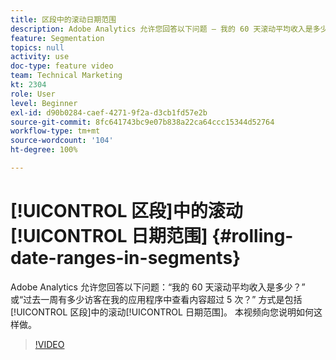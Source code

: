 ```yaml
---
title: 区段中的滚动日期范围
description: Adobe Analytics 允许您回答以下问题 — 我的 60 天滚动平均收入是多少？ 或过去一周有多少访客在我的应用程序中查看内容超过 5 次？ 方式是包括区段中的滚动日期范围。 本视频向您说明如何这样做。
feature: Segmentation
topics: null
activity: use
doc-type: feature video
team: Technical Marketing
kt: 2304
role: User
level: Beginner
exl-id: d90b0284-caef-4271-9f2a-d3cb1fd57e2b
source-git-commit: 8fc641743bc9e07b838a22ca64ccc15344d52764
workflow-type: tm+mt
source-wordcount: '104'
ht-degree: 100%

---
```


# [!UICONTROL 区段]中的滚动[!UICONTROL 日期范围] {#rolling-date-ranges-in-segments}

Adobe Analytics 允许您回答以下问题：“我的 60 天滚动平均收入是多少？” 或“过去一周有多少访客在我的应用程序中查看内容超过 5 次？” 方式是包括[!UICONTROL 区段]中的滚动[!UICONTROL 日期范围]。 本视频向您说明如何这样做。

>[!VIDEO](https://video.tv.adobe.com/v/25403/?quality=12&learn=on)

